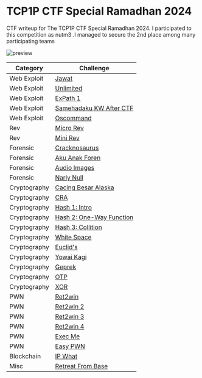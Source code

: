 # TCP1P CTF Special Ramadhan 2024
CTF writeup for The TCP1P CTF Special Ramadhan 2024. I participated to this competition as nutm3 .I managed to secure the 2nd place among many participating teams

![preview](images/preview.png)

|   Category   |           Challenge         |
|     ---      |              ---            |
|  Web Exploit |  [Jawat](https://github.com/nutm3/ctf-writeups/tree/main/TCP1P%20CTF%20Special%20Ramadhan%202024/Jawat/)
|  Web Exploit |  [Unlimited](https://github.com/nutm3/ctf-writeups/tree/main/TCP1P%20CTF%20Special%20Ramadhan%202024/Unlimited/)
|  Web Exploit |  [ExPath 1](https://github.com/nutm3/ctf-writeups/tree/main/TCP1P%20CTF%20Special%20Ramadhan%202024/ExPath%201/)
|  Web Exploit |  [Samehadaku KW After CTF](https://github.com/nutm3/ctf-writeups/tree/main/TCP1P%20CTF%20Special%20Ramadhan%202024/Samehadaku%20KW%20After%20CTF/)
|  Web Exploit |  [Oscommand](https://github.com/nutm3/ctf-writeups/tree/main/TCP1P%20CTF%20Special%20Ramadhan%202024/Oscommand/)
|     Rev      |  [Micro Rev](https://github.com/nutm3/ctf-writeups/tree/main/TCP1P%20CTF%20Special%20Ramadhan%202024/Micro%20Rev/)
|     Rev      |  [Mini Rev](https://github.com/nutm3/ctf-writeups/tree/main/TCP1P%20CTF%20Special%20Ramadhan%202024/Mini%20Rev/)
|   Forensic   |  [Cracknosaurus](https://github.com/nutm3/ctf-writeups/tree/main/TCP1P%20CTF%20Special%20Ramadhan%202024/Cracknosaurus/)
|   Forensic   |  [Aku Anak Foren](https://github.com/nutm3/ctf-writeups/tree/main/TCP1P%20CTF%20Special%20Ramadhan%202024/Aku%20Anak%20Foren/)
|   Forensic   |  [Audio Images](https://github.com/nutm3/ctf-writeups/tree/main/TCP1P%20CTF%20Special%20Ramadhan%202024/Audio%20Images/)
|   Forensic   |  [Narly Null](https://github.com/nutm3/ctf-writeups/tree/main/TCP1P%20CTF%20Special%20Ramadhan%202024/Nearly%20Null/)
| Cryptography |  [Cacing Besar Alaska](https://github.com/nutm3/ctf-writeups/tree/main/TCP1P%20CTF%20Special%20Ramadhan%202024/Cacing%20Besar%20Alaska/)
| Cryptography |  [CRA](https://github.com/nutm3/ctf-writeups/tree/main/TCP1P%20CTF%20Special%20Ramadhan%202024/CRA/)
| Cryptography |  [Hash 1: Intro](https://github.com/nutm3/ctf-writeups/tree/main/TCP1P%20CTF%20Special%20Ramadhan%202024/Hash%201%20Intro/)
| Cryptography |  [Hash 2: One-Way Function](https://github.com/nutm3/ctf-writeups/tree/main/TCP1P%20CTF%20Special%20Ramadhan%202024/Hash%202%20One-Way%20Function/)
| Cryptography |  [Hash 3: Collition](https://github.com/nutm3/ctf-writeups/tree/main/TCP1P%20CTF%20Special%20Ramadhan%202024/Hash%203%20Collision/)
| Cryptography |  [White Space](https://github.com/nutm3/ctf-writeups/tree/main/TCP1P%20CTF%20Special%20Ramadhan%202024/White%20Space/)
| Cryptography |  [Euclid's](https://github.com/nutm3/ctf-writeups/tree/main/TCP1P%20CTF%20Special%20Ramadhan%202024/Euclids/)
| Cryptography |  [Yowai Kagi](https://github.com/nutm3/ctf-writeups/tree/main/TCP1P%20CTF%20Special%20Ramadhan%202024/Yowai%20Kagi/)
| Cryptography |  [Geprek](https://github.com/nutm3/ctf-writeups/tree/main/TCP1P%20CTF%20Special%20Ramadhan%202024/Geprek/)
| Cryptography |  [OTP](https://github.com/nutm3/ctf-writeups/tree/main/TCP1P%20CTF%20Special%20Ramadhan%202024/OTP/)
| Cryptography |  [XOR](https://github.com/nutm3/ctf-writeups/tree/main/TCP1P%20CTF%20Special%20Ramadhan%202024/XOR/)
|     PWN      |  [Ret2win](https://github.com/nutm3/ctf-writeups/tree/main/TCP1P%20CTF%20Special%20Ramadhan%202024/Ret2win/)
|     PWN      |  [Ret2win 2](https://github.com/nutm3/ctf-writeups/tree/main/TCP1P%20CTF%20Special%20Ramadhan%202024/Ret2win%202/)
|     PWN      |  [Ret2win 3](https://github.com/nutm3/ctf-writeups/tree/main/TCP1P%20CTF%20Special%20Ramadhan%202024/Ret2win%203/)
|     PWN      |  [Ret2win 4](https://github.com/nutm3/ctf-writeups/tree/main/TCP1P%20CTF%20Special%20Ramadhan%202024/Ret2win%204/)
|     PWN      |  [Exec Me](https://github.com/nutm3/ctf-writeups/tree/main/TCP1P%20CTF%20Special%20Ramadhan%202024/Exec%20Me/)
|     PWN      |  [Easy PWN](https://github.com/nutm3/ctf-writeups/tree/main/TCP1P%20CTF%20Special%20Ramadhan%202024/Easy%20PWN/)
| Blockchain   |  [IP What](https://github.com/nutm3/ctf-writeups/tree/main/TCP1P%20CTF%20Special%20Ramadhan%202024/IP%20What/)
|     Misc     |  [Retreat From Base](https://github.com/nutm3/ctf-writeups/tree/main/TCP1P%20CTF%20Special%20Ramadhan%202024/Retreat%20From%20Base/)



